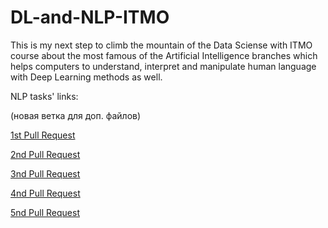 # DL-and-NLP-ITMO
This is my next step to climb the mountain of the Data Sciense with ITMO course about the most famous of the Artificial Intelligence branches which helps computers to understand, interpret and manipulate human language with Deep Learning methods as well.


NLP tasks' links:

(новая ветка для доп. файлов)


[1st Pull Request](https://github.com/Vladislav-GitHub/DL-and-NLP-ITMO-course/pull/1)


[2nd Pull Request](https://github.com/Vladislav-GitHub/DL-and-NLP-ITMO-course/pull/3)


[3nd Pull Request](https://github.com/Vladislav-GitHub/DL-and-NLP-ITMO-course/pull/4)


[4nd Pull Request](https://github.com/Vladislav-GitHub/DL-and-NLP-ITMO-course/pull/5)


[5nd Pull Request](https://github.com/Vladislav-GitHub/DL-and-NLP-ITMO-course/pull/6)
